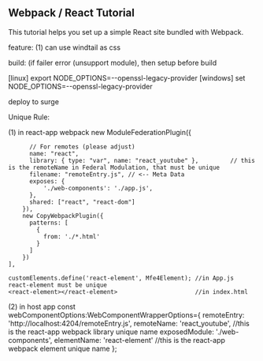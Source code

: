 ## Webpack / React Tutorial

This tutorial helps you set up a simple React site bundled with Webpack.

feature: 
(1) can use windtail as css

build: (if failer error (unsupport module), then setup before build

[linux] export NODE_OPTIONS=--openssl-legacy-provider
[windows] set NODE_OPTIONS=--openssl-legacy-provider

deploy to surge

Unique Rule:

(1) in react-app webpack
new ModuleFederationPlugin({
        
          // For remotes (please adjust)
          name: "react",
          library: { type: "var", name: "react_youtube" },         // this is the remoteName in Federal Modulation, that must be unique
          filename: "remoteEntry.js", // <-- Meta Data
          exposes: {
              './web-components': './app.js',
          },        
          shared: ["react", "react-dom"]
        }),
        new CopyWebpackPlugin({
          patterns: [
            {
              from: './*.html'
            }
          ]
        })
    ],

    customElements.define('react-element', Mfe4Element); //in App.js      react-element must be unique        
    <react-element></react-element>                      //in index.html
    

(2) in host app
const webComponentOptions:WebComponentWrapperOptions={
            remoteEntry: 'http://localhost:4204/remoteEntry.js',
            remoteName: 'react_youtube',                        //this is the react-app webpack library unique name
            exposedModule: './web-components',
            elementName: 'react-element'                        //this is the react-app webpack element unique name
        };
